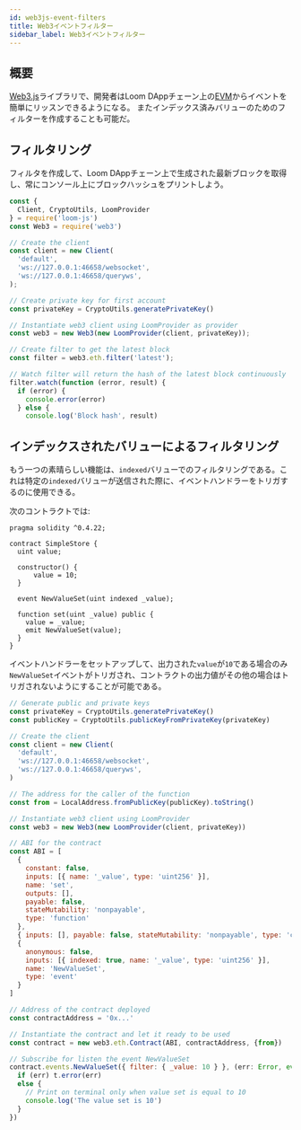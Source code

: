 ```yaml
---
id: web3js-event-filters
title: Web3イベントフィルター
sidebar_label: Web3イベントフィルター
---
```

## 概要

[Web3.js](https://github.com/ethereum/web3.js)ライブラリで、開発者はLoom DAppチェーン上の[EVM](evm.html)からイベントを簡単にリッスンできるようになる。 またインデックス済みバリューのためのフィルターを作成することも可能だ。

## フィルタリング

フィルタを作成して、Loom DAppチェーン上で生成された最新ブロックを取得し、常にコンソール上にブロックハッシュをプリントしよう。

```js
const {
  Client, CryptoUtils, LoomProvider
} = require('loom-js')
const Web3 = require('web3')

// Create the client
const client = new Client(
  'default',
  'ws://127.0.0.1:46658/websocket',
  'ws://127.0.0.1:46658/queryws',
);

// Create private key for first account
const privateKey = CryptoUtils.generatePrivateKey()

// Instantiate web3 client using LoomProvider as provider
const web3 = new Web3(new LoomProvider(client, privateKey));

// Create filter to get the latest block
const filter = web3.eth.filter('latest');

// Watch filter will return the hash of the latest block continuously 
filter.watch(function (error, result) {
  if (error) {
    console.error(error)
  } else {
    console.log('Block hash', result)
```

## インデックスされたバリューによるフィルタリング

もう一つの素晴らしい機能は、`indexed`バリューでのフィルタリングである。これは特定の`indexed`バリューが送信された際に、イベントハンドラーをトリガするのに使用できる。

次のコントラクトでは:

```solidity
pragma solidity ^0.4.22;

contract SimpleStore {
  uint value;

  constructor() {
      value = 10;
  }

  event NewValueSet(uint indexed _value);

  function set(uint _value) public {
    value = _value;
    emit NewValueSet(value);
  }
}
```

イベントハンドラーをセットアップして、出力された`value`が`10`である場合のみ`NewValueSet`イベントがトリガされ、コントラクトの出力値がその他の場合はトリガされないようにすることが可能である。

```js
// Generate public and private keys
const privateKey = CryptoUtils.generatePrivateKey()
const publicKey = CryptoUtils.publicKeyFromPrivateKey(privateKey)

// Create the client
const client = new Client(
  'default',
  'ws://127.0.0.1:46658/websocket',
  'ws://127.0.0.1:46658/queryws',
)

// The address for the caller of the function
const from = LocalAddress.fromPublicKey(publicKey).toString()

// Instantiate web3 client using LoomProvider
const web3 = new Web3(new LoomProvider(client, privateKey))

// ABI for the contract
const ABI = [
  {
    constant: false,
    inputs: [{ name: '_value', type: 'uint256' }],
    name: 'set',
    outputs: [],
    payable: false,
    stateMutability: 'nonpayable',
    type: 'function'
  },
  { inputs: [], payable: false, stateMutability: 'nonpayable', type: 'constructor' },
  {
    anonymous: false,
    inputs: [{ indexed: true, name: '_value', type: 'uint256' }],
    name: 'NewValueSet',
    type: 'event'
  }
]

// Address of the contract deployed
const contractAddress = '0x...'

// Instantiate the contract and let it ready to be used
const contract = new web3.eth.Contract(ABI, contractAddress, {from})

// Subscribe for listen the event NewValueSet
contract.events.NewValueSet({ filter: { _value: 10 } }, (err: Error, event: any) => {
  if (err) t.error(err)
  else {
    // Print on terminal only when value set is equal to 10
    console.log('The value set is 10')
  }
})
```